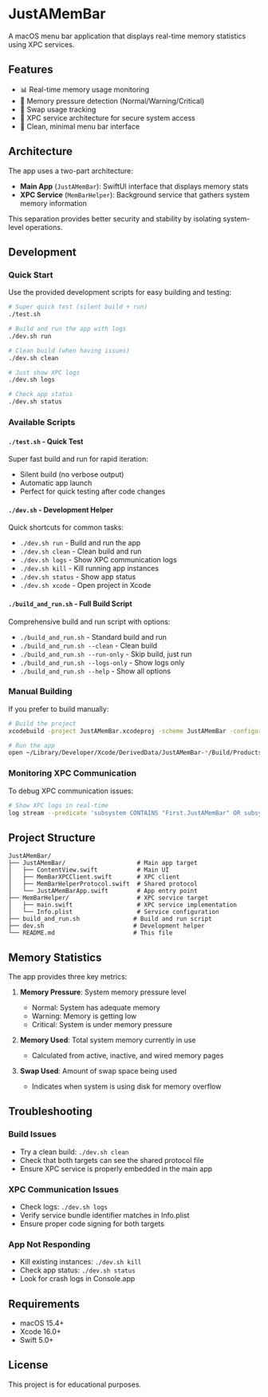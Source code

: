 # JustAMemBar

A macOS menu bar application that displays real-time memory statistics using XPC services.

## Features

- 📊 Real-time memory usage monitoring
- 🚨 Memory pressure detection (Normal/Warning/Critical)
- 💾 Swap usage tracking
- 🔄 XPC service architecture for secure system access
- 🎯 Clean, minimal menu bar interface

## Architecture

The app uses a two-part architecture:
- **Main App** (`JustAMemBar`): SwiftUI interface that displays memory stats
- **XPC Service** (`MemBarHelper`): Background service that gathers system memory information

This separation provides better security and stability by isolating system-level operations.

## Development

### Quick Start

Use the provided development scripts for easy building and testing:

```bash
# Super quick test (silent build + run)
./test.sh

# Build and run the app with logs
./dev.sh run

# Clean build (when having issues)
./dev.sh clean

# Just show XPC logs
./dev.sh logs

# Check app status
./dev.sh status
```

### Available Scripts

#### `./test.sh` - Quick Test
Super fast build and run for rapid iteration:
- Silent build (no verbose output)
- Automatic app launch
- Perfect for quick testing after code changes

#### `./dev.sh` - Development Helper
Quick shortcuts for common tasks:
- `./dev.sh run` - Build and run the app
- `./dev.sh clean` - Clean build and run
- `./dev.sh logs` - Show XPC communication logs
- `./dev.sh kill` - Kill running app instances
- `./dev.sh status` - Show app status
- `./dev.sh xcode` - Open project in Xcode

#### `./build_and_run.sh` - Full Build Script
Comprehensive build and run script with options:
- `./build_and_run.sh` - Standard build and run
- `./build_and_run.sh --clean` - Clean build
- `./build_and_run.sh --run-only` - Skip build, just run
- `./build_and_run.sh --logs-only` - Show logs only
- `./build_and_run.sh --help` - Show all options

### Manual Building

If you prefer to build manually:

```bash
# Build the project
xcodebuild -project JustAMemBar.xcodeproj -scheme JustAMemBar -configuration Debug build

# Run the app
open ~/Library/Developer/Xcode/DerivedData/JustAMemBar-*/Build/Products/Debug/JustAMemBar.app
```

### Monitoring XPC Communication

To debug XPC communication issues:

```bash
# Show XPC logs in real-time
log stream --predicate 'subsystem CONTAINS "First.JustAMemBar" OR subsystem CONTAINS "First.MemBarHelper"' --level debug --style compact
```

## Project Structure

```
JustAMemBar/
├── JustAMemBar/                    # Main app target
│   ├── ContentView.swift           # Main UI
│   ├── MemBarXPCClient.swift       # XPC client
│   ├── MemBarHelperProtocol.swift  # Shared protocol
│   └── JustAMemBarApp.swift        # App entry point
├── MemBarHelper/                   # XPC service target
│   ├── main.swift                  # XPC service implementation
│   └── Info.plist                  # Service configuration
├── build_and_run.sh               # Build and run script
├── dev.sh                         # Development helper
└── README.md                      # This file
```

## Memory Statistics

The app provides three key metrics:

1. **Memory Pressure**: System memory pressure level
   - Normal: System has adequate memory
   - Warning: Memory is getting low
   - Critical: System is under memory pressure

2. **Memory Used**: Total system memory currently in use
   - Calculated from active, inactive, and wired memory pages

3. **Swap Used**: Amount of swap space being used
   - Indicates when system is using disk for memory overflow

## Troubleshooting

### Build Issues
- Try a clean build: `./dev.sh clean`
- Check that both targets can see the shared protocol file
- Ensure XPC service is properly embedded in the main app

### XPC Communication Issues
- Check logs: `./dev.sh logs`
- Verify service bundle identifier matches in Info.plist
- Ensure proper code signing for both targets

### App Not Responding
- Kill existing instances: `./dev.sh kill`
- Check app status: `./dev.sh status`
- Look for crash logs in Console.app

## Requirements

- macOS 15.4+
- Xcode 16.0+
- Swift 5.0+

## License

This project is for educational purposes. 